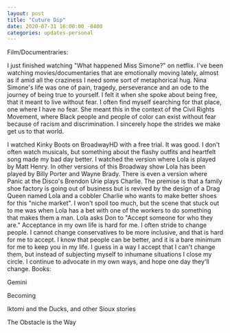 ```yaml
---
layout: post
title: "Cuture Dip"
date: 2020-07-31 16:00:00 -0400
categories: updates-personal
---
```

Film/Documentraries:

I just finished watching "What happened Miss Simone?" on netflix.
I've been watching movies/documentaries that are emotionally moving lately, almost as if
amid all the craziness I need some sort of metaphorical hug. Nina Simone's life was one of pain,
tragedy, perseverance and an ode to the journey of being true to yourself. I felt it when she spoke about being free, that it meant to live without fear. I often find myself searching for that place, one where I have no fear. She meant this in the context of the Civil Rights Movement, where Black people and people of color can exist without fear because of racism and discrimination. I sincerely hope the strides we make get us to that world.

I watched Kinky Boots on BroadwayHD with a free trial. It was good. I don't often watch musicals, but something about the flashy outfits and heartfelt song made my bad day better. I watched the version where Lola is played by Matt Henry. In other versions of this Broadway show Lola has been played by Billy Porter and Wayne Brady. There is even a version where Panic at the Disco's Brendon Urie plays Charlie. The premise is that a family shoe factory is going out of business but is revived by the design of a Drag Queen named Lola and a cobbler Charlie who wants to make better shoes for this "niche market". I won't spoil too much, but the scene that stuck out to me was when Lola has a bet with one of the workers to do something that makes them a man. Lola asks Don to "Accept someone for who they are." Acceptance in my own life is hard for me. I often stride to change people. I cannot change conservatives to be more inclusive, and that is hard for me to accept. I know that people can be better, and it is a bare minimum for me to keep you in my life. I guess in a way I accept that I can't change them, but instead of subjecting myself to inhumane situations I close my circle. I continue to advocate in my own ways, and hope one day they'll change.
Books:

Gemini

Becoming

Iktomi and the Ducks, and other Sioux stories

The Obstacle is the Way

